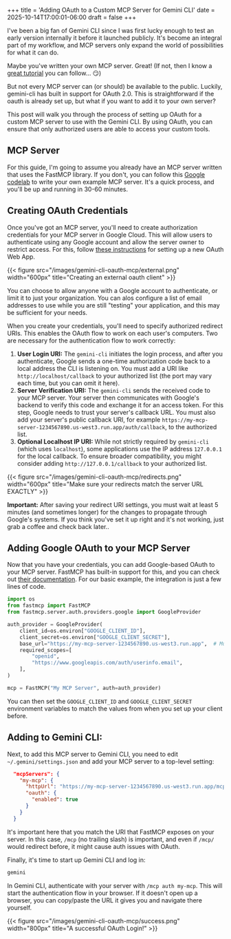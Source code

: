 +++
title = 'Adding OAuth to a Custom MCP Server for Gemini CLI'
date = 2025-10-14T17:00:01-06:00
draft = false
+++

I've been a big fan of Gemini CLI since I was first lucky enough to test an early version internally it before it launched publicly.  It's become an integral part of my workflow, and MCP servers only expand the world of possibilities for what it can do.

Maybe you've written your own MCP server.  Great!  (If not, then I know a [great tutorial](https://codelabs.developers.google.com/codelabs/cloud-run/how-to-deploy-a-secure-mcp-server-on-cloud-run?utm_campaign=CDR_0x145aeba1_default_b452068522&utm_medium=external&utm_source=blog) you can follow... 😏)

But not every MCP server can (or should) be available to the public.  Luckily, gemini-cli has built in support for OAuth 2.0.  This is straightforward if the oauth is already set up, but what if you want to add it to your own server?

This post will walk you through the process of setting up OAuth for a custom MCP server to use with the Gemini CLI. By using OAuth, you can ensure that only authorized users are able to access your custom tools.

## MCP Server

For this guide, I'm going to assume you already have an MCP server written that uses the FastMCP library. If you don't, you can follow this [Google codelab](https://codelabs.developers.google.com/codelabs/cloud-run/how-to-deploy-a-secure-mcp-server-on-cloud-run?utm_campaign=CDR_0x145aeba1_default_b452068522&utm_medium=external&utm_source=blog) to write your own example MCP server.  It's a quick process, and you'll be up and running in 30-60 minutes.

## Creating OAuth Credentials

Once you've got an MCP server, you'll need to create authorization credentials for your MCP server in Google Cloud. This will allow users to authenticate using any Google account and allow the server owner to restrict access. For this, follow [these instructions](https://developers.google.com/identity/protocols/oauth2/web-server#creatingcred?utm_campaign=CDR_0x145aeba1_default_b452068522&utm_medium=external&utm_source=blog) for setting up a new OAuth Web App.

{{< figure src="/images/gemini-cli-oauth-mcp/external.png" width="600px" title="Creating an external oauth client" >}}

You can choose to allow anyone with a Google account to authenticate, or limit it to just your organization.  You can alos configure a list of email addresses to use while you are still "testing" your application, and this may be sufficient for your needs.

When you create your credentials, you'll need to specify authorized redirect URIs.  This enables the OAuth flow to work on each user's computers. Two are necessary for the authentication flow to work correctly:

1.  **User Login URI:** The `gemini-cli` initiates the login process, and after you authenticate, Google sends a one-time authorization code back to a local address the CLI is listening on. You must add a URI like `http://localhost/callback` to your authorized list (the port may vary each time, but you can omit it here).
2.  **Server Verification URI:** The `gemini-cli` sends the received code to your MCP server. Your server then communicates with Google's backend to verify this code and exchange it for an access token. For this step, Google needs to trust your server's callback URL. You must also add your server's public callback URI, for example `https://my-mcp-server-1234567890.us-west3.run.app/auth/callback`, to the authorized list.
3.  **Optional Localhost IP URI:** While not strictly required by `gemini-cli` (which uses `localhost`), some applications use the IP address `127.0.0.1` for the local callback. To ensure broader compatibility, you might consider adding `http://127.0.0.1/callback` to your authorized list.

{{< figure src="/images/gemini-cli-oauth-mcp/redirects.png" width="600px" title="Make sure your redirects match the server URL EXACTLY" >}}

**Important:** After saving your redirect URI settings, you must wait at least 5 minutes (and sometimes longer) for the changes to propagate through Google's systems. If you think you've set it up right and it's not working, just grab a coffee and check back later..

## Adding Google OAuth to your MCP Server

Now that you have your credentials, you can add Google-based OAuth to your MCP server. FastMCP has built-in support for this, and you can check out [their documentation](https://gofastmcp.com/integrations/google).  For our basic example, the integration is just a few lines of code.



```python
import os
from fastmcp import FastMCP
from fastmcp.server.auth.providers.google import GoogleProvider

auth_provider = GoogleProvider(
    client_id=os.environ["GOOGLE_CLIENT_ID"],
    client_secret=os.environ["GOOGLE_CLIENT_SECRET"],
    base_url="https://my-mcp-server-1234567890.us-west3.run.app",  # Must match your OAuth configuration
    required_scopes=[
        "openid",
        "https://www.googleapis.com/auth/userinfo.email",
    ],
)

mcp = FastMCP("My MCP Server", auth=auth_provider)
```

You can then set the `GOOGLE_CLIENT_ID` and `GOOGLE_CLIENT_SECRET` environment variables to match the values from when you set up your client before.


## Adding to Gemini CLI:

Next, to add this MCP server to Gemini CLI, you need to edit `~/.gemini/settings.json` and add your MCP server to a top-level setting:

```json
  "mcpServers": {
    "my-mcp": {
      "httpUrl": "https://my-mcp-server-1234567890.us-west3.run.app/mcp",
      "oauth": {
        "enabled": true
      }
    }
  }
```

It's important here that you match the URI that FastMCP exposes on your server.  In this case, `/mcp` (no trailing slash) is important, and even if `/mcp/` would redirect before, it might cause auth issues with OAuth.

Finally, it's time to start up Gemini CLI and log in:

```bash
gemini
```

In Gemini CLI, authenticate with your server with `/mcp auth my-mcp`. This will start the authentication flow in your browser.  If it doesn't open up a browser, you can copy/paste the URL it gives you and navigate there yourself.

{{< figure src="/images/gemini-cli-oauth-mcp/success.png" width="800px" title="A successful OAuth Login!" >}}